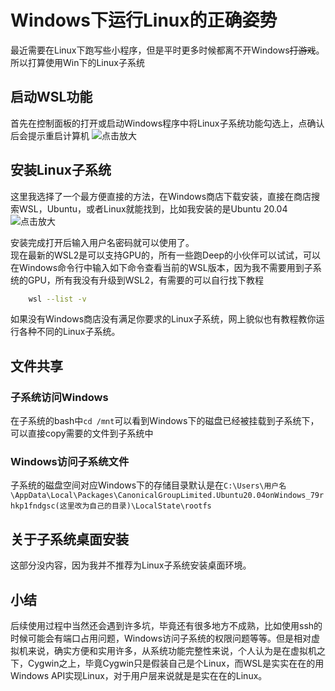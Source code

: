 # Windows下运行Linux的正确姿势


最近需要在Linux下跑写些小程序，但是平时更多时候都离不开Windows~~打游戏~~。所以打算使用Win下的Linux子系统

<!--more-->

## 启动WSL功能
首先在控制面板的打开或启动Windows程序中将Linux子系统功能勾选上，点确认后会提示重启计算机
![点击放大](https://xxy.im/storage/images/control-panel.png "控制面板->程序->启动或关闭Windows功能")  


## 安装Linux子系统
这里我选择了一个最方便直接的方法，在Windows商店下载安装，直接在商店搜索WSL，Ubuntu，或者Linux就能找到，比如我安装的是Ubuntu 20.04
![点击放大](https://xxy.im/storage/images/ubuntu-wsl.png "安装Ubuntu子系统")

安装完成打开后输入用户名密码就可以使用了。  
现在最新的WSL2是可以支持GPU的，所有一些跑Deep的小伙伴可以试试，可以在Windows命令行中输入如下命令查看当前的WSL版本，因为我不需要用到子系统的GPU，所有我没有升级到WSL2，有需要的可以自行找下教程
```bash
    wsl --list -v
``` 
如果没有Windows商店没有满足你要求的Linux子系统，网上貌似也有教程教你运行各种不同的Linux子系统。
## 文件共享
### 子系统访问Windows
在子系统的bash中``` cd /mnt ```可以看到Windows下的磁盘已经被挂载到子系统下，可以直接copy需要的文件到子系统中
### Windows访问子系统文件
子系统的磁盘空间对应Windows下的存储目录默认是在``` C:\Users\用户名\AppData\Local\Packages\CanonicalGroupLimited.Ubuntu20.04onWindows_79rhkp1fndgsc(这里改为自己的目录)\LocalState\rootfs ``` 

## 关于子系统桌面安装  
这部分没内容，因为我并不推荐为Linux子系统安装桌面环境。  

## 小结
后续使用过程中当然还会遇到许多坑，毕竟还有很多地方不成熟，比如使用ssh的时候可能会有端口占用问题，Windows访问子系统的权限问题等等。但是相对虚拟机来说，确实方便和实用许多，从系统功能完整性来说，个人认为是在虚拟机之下，Cygwin之上，毕竟Cygwin只是假装自己是个Linux，而WSL是实实在在的用Windows API实现Linux，对于用户层来说就是是实在在的Linux。
